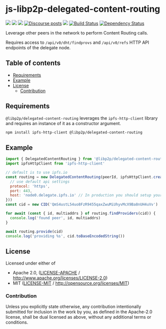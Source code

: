 # js-libp2p-delegated-content-routing <!-- omit in toc -->

[![](https://img.shields.io/badge/made%20by-Protocol%20Labs-blue.svg?style=flat-square)](http://protocol.ai)
[![](https://img.shields.io/badge/project-libp2p-yellow.svg?style=flat-square)](http://libp2p.io/)
[![](https://img.shields.io/badge/freenode-%23libp2p-yellow.svg?style=flat-square)](http://webchat.freenode.net/?channels=%23libp2p)
[![Discourse posts](https://img.shields.io/discourse/https/discuss.libp2p.io/posts.svg)](https://discuss.libp2p.io)
[![](https://img.shields.io/codecov/c/github/libp2p/js-libp2p-delegated-content-routing.svg?style=flat-square)](https://codecov.io/gh/libp2p/js-libp2p-delegated-content-routing)
[![Build Status](https://github.com/libp2p/js-libp2p-delegated-content-routing/actions/workflows/js-test-and-release.yml/badge.svg?branch=main)](https://github.com/libp2p/js-libp2p-delegated-content-routing/actions/workflows/js-test-and-release.yml)
[![Dependency Status](https://david-dm.org/libp2p/js-libp2p-delegated-content-routing.svg?style=flat-square)](https://david-dm.org/libp2p/js-libp2p-delegated-content-routing)

Leverage other peers in the network to perform Content Routing calls.

Requires access to `/api/v0/dht/findprovs` and `/api/v0/refs` HTTP API endpoints of the delegate node.

## Table of contents <!-- omit in toc -->

- [Requirements](#requirements)
- [Example](#example)
- [License](#license)
  - [Contribution](#contribution)

## Requirements

`@libp2p/delegated-content-routing` leverages the `ipfs-http-client` library and requires an instance of it as a constructor argument.

```sh
npm install ipfs-http-client @libp2p/delegated-content-routing
```

## Example

```js
import { DelegatedContentRouting } from '@libp2p/delegated-content-routing'
import ipfsHttpClient from 'ipfs-http-client'

// default is to use ipfs.io
const routing = new DelegatedContentRouting(peerId, ipfsHttpClient.create({
  // use default api settings
  protocol: 'https',
  port: 443,
  host: 'node0.delegate.ipfs.io' // In production you should setup your own delegates
}))
const cid = new CID('QmS4ustL54uo8FzR9455qaxZwuMiUhyvMcX9Ba8nUH4uVv')

for await (const { id, multiaddrs } of routing.findProviders(cid)) {
  console.log('found peer', id, multiaddrs)
}

await routing.provide(cid)
console.log('providing %s', cid.toBaseEncodedString())
```

## License

Licensed under either of

 * Apache 2.0, ([LICENSE-APACHE](LICENSE-APACHE) / http://www.apache.org/licenses/LICENSE-2.0)
 * MIT ([LICENSE-MIT](LICENSE-MIT) / http://opensource.org/licenses/MIT)

### Contribution

Unless you explicitly state otherwise, any contribution intentionally submitted for inclusion in the work by you, as defined in the Apache-2.0 license, shall be dual licensed as above, without any additional terms or conditions.
